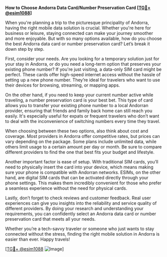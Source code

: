 **How to Choose Andorra Data Card/Number Preservation Card [[TG💪+ @esim1088](https://t.me/s/esim1088)]**

When you're planning a trip to the picturesque principality of Andorra, having the right mobile data solution is crucial. Whether you're here for business or leisure, staying connected can make your journey smoother and more enjoyable. But with so many options available, how do you choose the best Andorra data card or number preservation card? Let’s break it down step by step.

First, consider your needs. Are you looking for a temporary solution just for your stay in Andorra, or do you need a long-term option that preserves your existing phone number? If you're just visiting, a data-only SIM card might be perfect. These cards offer high-speed internet access without the hassle of setting up a new phone number. They’re ideal for travelers who want to use their devices for browsing, streaming, or mapping apps.

On the other hand, if you need to keep your current number active while traveling, a number preservation card is your best bet. This type of card allows you to transfer your existing phone number to a local Andorran provider, ensuring that friends and family back home can still reach you easily. It's especially useful for expats or frequent travelers who don’t want to deal with the inconvenience of switching numbers every time they travel.

When choosing between these two options, also think about cost and coverage. Most providers in Andorra offer competitive rates, but prices can vary depending on the package. Some plans include unlimited data, while others limit usage to a certain amount per day or month. Be sure to compare different providers to find the one that best fits your budget and lifestyle.

Another important factor is ease of setup. With traditional SIM cards, you’ll need to physically insert the card into your device, which means making sure your phone is compatible with Andorran networks. ESIMs, on the other hand, are digital SIM cards that can be activated directly through your phone settings. This makes them incredibly convenient for those who prefer a seamless experience without the need for physical cards.

Lastly, don’t forget to check reviews and customer feedback. Real user experiences can give you insights into the reliability and service quality of different providers. By doing your research and understanding your requirements, you can confidently select an Andorra data card or number preservation card that meets all your needs.

Whether you’re a tech-savvy traveler or someone who just wants to stay connected without the stress, finding the right mobile solution in Andorra is easier than ever. Happy travels!

[[TG💪+ @esim1088](https://t.me/s/esim1088) ![Image](https://i.postimg.cc/Y0z9fWf4/image.png)]